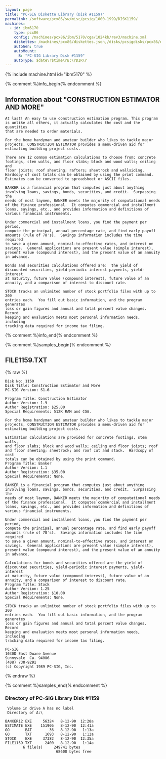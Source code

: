 ```yaml
---
layout: page
title: "PC-SIG Diskette Library (Disk #1159)"
permalink: /software/pcx86/sw/misc/pcsig/1000-1999/DISK1159/
machines:
  - id: ibm5170
    type: pcx86
    config: /machines/pcx86/ibm/5170/cga/1024kb/rev3/machine.xml
    diskettes: /machines/pcx86/diskettes.json,/disks/pcsigdisks/pcx86/diskettes.json
    autoGen: true
    autoMount:
      B: "PC-SIG Library Disk #1159"
    autoType: $date\r$time\rB:\rDIR\r
---
```


{% include machine.html id="ibm5170" %}

{% comment %}info_begin{% endcomment %}

## Information about "CONSTRUCTION ESTIMATOR AND MORE"

    At last! An easy to use construction estimation program. This program
    is unlike all others, it actually calculates the cost and the quantities
    that are needed to order materials.
    
    For the home handyman and amateur builder who likes to tackle major
    projects, CONSTRUCTION ESTIMATOR provides a menu-driven aid for
    estimating building project costs.
    
    There are 12 common estimation calculations to choose from: concrete
    footings, stem walls, and floor slabs; block and wood walls; ceiling and
    floor joists; roof sheeting; rafters; sheetrock and wallsiding.
    Hardcopy of cost totals can be obtained by using the print command.
    Estimates can be converted to spreadsheet or ASCII files.
    
    BANKER is a financial program that computes just about anything
    involving loans, savings, bonds, securities, and credit.  Surpassing the
    needs of most laymen, BANKER meets the majority of computational needs
    of the finance professional.  It computes commercial and installment
    loans, savings, etc., and provides information and definitions of
    various financial instruments.
    
    Under commercial and installment loans, you find the payment per
    period,
    compute the principal, annual percentage rate, and find early payoff
    amounts (rule of 78's).  Savings information includes the time required
    to save a given amount, nominal-to-effective rates, and interest on
    savings.  General applications are present value (simple interest),
    present value (compound interest), and the present value of an annuity
    in advance.
    
    Bonds and securities calculations offered are:  the yield of
    discounted securities, yield-periodic interest payments, yield-interest
    at maturity, future value (compound interest), future value of an
    annuity, and a comparison of interest to discount rate.
    
    STOCK tracks an unlimited number of stock portfolio files with up to 200
    entries each.  You fill out basic information, and the program generates
    loss or gain figures and annual and total percent value changes.  Record
    keeping and evaluation meets most personal information needs, including
    tracking data required for income tax filing.
{% comment %}info_end{% endcomment %}

{% comment %}samples_begin{% endcomment %}

## FILE1159.TXT

{% raw %}
```
Disk No: 1159
Disk Title: Construction Estimator and More
PC-SIG Version: S1.6

Program Title: Construction Estimator
Author Version: 1.9
Author Registration: $25.00
Special Requirements: 512K RAM and CGA.

For the home handyman and amateur builder who likes to tackle major
projects, CONSTRUCTION ESTIMATOR provides a menu-driven aid for
estimating building project costs.

Estimation calculations are provided for concrete footings, stem walls,
and floor slabs; block and wood walls; ceiling and floor joists; roof
and floor sheeting; sheetrock; and roof cut and stack.  Hardcopy of cost
totals can be obtained by using the print command.
Program Title: Banker
Author Version: 1.1
Author Registration: $35.00
Special Requirements: None.

BANKER is a financial program that computes just about anything
involving loans, savings, bonds, securities, and credit.  Surpassing the
needs of most laymen, BANKER meets the majority of computational needs
of the finance professional.  It computes commercial and installment
loans, savings, etc., and provides information and definitions of
various financial instruments.

Under commercial and installment loans, you find the payment per period,
compute the principal, annual percentage rate, and find early payoff
amounts (rule of 78's).  Savings information includes the time required
to save a given amount, nominal-to-effective rates, and interest on
savings.  General applications are present value (simple interest),
present value (compound interest), and the present value of an annuity
in advance.

Calculations for bonds and securities offered are the yield of
discounted securities, yield-periodic interest payments, yield-interest
at maturity, future value (compound interest), future value of an
annuity, and a comparison of interest to discount rate.
Program Title: Stock
Author Version: 1.25
Author Registration: $10.00
Special Requirements: None.

STOCK tracks an unlimited number of stock portfolio files with up to 200
entries each.  You fill out basic information, and the program generates
loss or gain figures and annual and total percent value changes.  Record
keeping and evaluation meets most personal information needs, including
tracking data required for income tax filing.

PC-SIG
1030D East Duane Avenue
Sunnyvale  Ca. 94086
(408) 730-9291
(c) Copyright 1989 PC-SIG, Inc.
```
{% endraw %}

{% comment %}samples_end{% endcomment %}

### Directory of PC-SIG Library Disk #1159

     Volume in drive A has no label
     Directory of A:\

    BANKER12 EXE     56324   8-12-90  12:28a
    ESTIMATE EXE    151906   8-12-90  12:41a
    GO       BAT        36   8-12-90   1:13a
    GO       TXT      1693   8-12-90   1:12a
    STOCK    EXE     37382   8-12-90  12:35a
    FILE1159 TXT      2400   8-12-90   1:14a
            6 file(s)     249741 bytes
                           68608 bytes free
